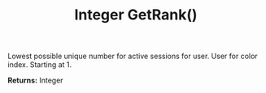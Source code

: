 ﻿---
uid: crmscript_ref_NSChatSessionEntity_GetRank
title: Integer GetRank()
intellisense: NSChatSessionEntity.GetRank
keywords: NSChatSessionEntity, GetRank
so.topic: reference
---

Lowest possible unique number for active sessions for user. User for color index. Starting at 1.

**Returns:** Integer


